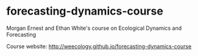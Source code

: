 # forecasting-dynamics-course
Morgan Ernest and Ethan White's course on Ecological Dynamics and Forecasting

Course website: http://weecology.github.io/forecasting-dynamics-course
